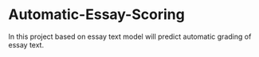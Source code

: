 # Automatic-Essay-Scoring
In this project based on essay text model will predict automatic grading of essay text.
